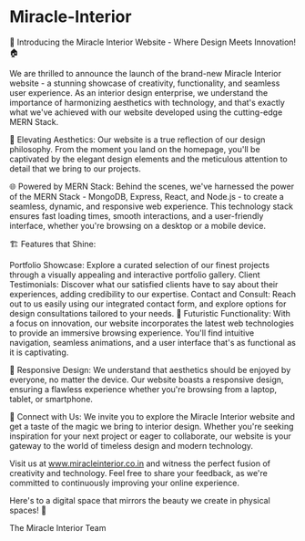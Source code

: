 # Miracle-Interior
🎉 Introducing the Miracle Interior Website - Where Design Meets Innovation! 🏠

We are thrilled to announce the launch of the brand-new Miracle Interior website - a stunning showcase of creativity, functionality, and seamless user experience. As an interior design enterprise, we understand the importance of harmonizing aesthetics with technology, and that's exactly what we've achieved with our website developed using the cutting-edge MERN Stack.

🎨 Elevating Aesthetics: Our website is a true reflection of our design philosophy. From the moment you land on the homepage, you'll be captivated by the elegant design elements and the meticulous attention to detail that we bring to our projects.

🌐 Powered by MERN Stack: Behind the scenes, we've harnessed the power of the MERN Stack - MongoDB, Express, React, and Node.js - to create a seamless, dynamic, and responsive web experience. This technology stack ensures fast loading times, smooth interactions, and a user-friendly interface, whether you're browsing on a desktop or a mobile device.

🏗️ Features that Shine:

Portfolio Showcase: Explore a curated selection of our finest projects through a visually appealing and interactive portfolio gallery.
Client Testimonials: Discover what our satisfied clients have to say about their experiences, adding credibility to our expertise.
Contact and Consult: Reach out to us easily using our integrated contact form, and explore options for design consultations tailored to your needs.
🚀 Futuristic Functionality: With a focus on innovation, our website incorporates the latest web technologies to provide an immersive browsing experience. You'll find intuitive navigation, seamless animations, and a user interface that's as functional as it is captivating.

🌈 Responsive Design: We understand that aesthetics should be enjoyed by everyone, no matter the device. Our website boasts a responsive design, ensuring a flawless experience whether you're browsing from a laptop, tablet, or smartphone.

🤝 Connect with Us: We invite you to explore the Miracle Interior website and get a taste of the magic we bring to interior design. Whether you're seeking inspiration for your next project or eager to collaborate, our website is your gateway to the world of timeless design and modern technology.

Visit us at www.miracleinterior.co.in and witness the perfect fusion of creativity and technology. Feel free to share your feedback, as we're committed to continuously improving your online experience.

Here's to a digital space that mirrors the beauty we create in physical spaces! 🌟

The Miracle Interior Team
